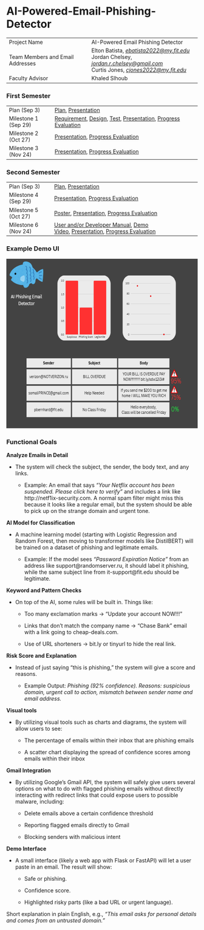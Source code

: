 # AI-Powered-Email-Phishing-Detector

|                                  |     |
| -------------------------------- | --- |
| Project Name                     | AI-Powered Email Phishing Detector |
| Team Members and Email Addresses | Elton Batista, *ebatista2022@my.fit.edu*<br/>Jordan Chelsey, *jordan.r.chelsey@gmail.com*<br/>Curtis Jones, *cjones2022@my.fit.edu*  |
| Faculty Advisor                  | Khaled Slhoub |

### First Semester

|                      |                                                                                                                                                                                                                                                                                                                                                                                     |
| -------------------- | ----------------------------------------------------------------------------------------------------------------------------------------------------------------------------------------------------------------------------------------------------------------------------------------------------------------------------------------------------------------------------------- |
| Plan (Sep 3)         | [Plan](https://github.com/curtisjones11304/AI-Powered-Email-Phishing-Detector/blob/main/Project%20Plan%20(1).pdf), [Presentation](https://docs.google.com/presentation/d/1zzJqWYRZM5UYTxVmx9MtRAnTyzF19nRbWqnihnFNmIQ/edit?usp=sharing)                                                                                                                                                                                                                                      |
| Milestone 1 (Sep 29) | [Requirement](https://docs.google.com/document/d/1CNWGik38rofFZLfrOSrw2wli6SB28Xyv6r7y_RYlgaU/edit?usp=sharing), [Design](https://docs.google.com/document/d/1iBbvSNGXJpKOXWDbG8oS5B6xz7FRnj3LAcCBwazAcoA/edit?usp=sharing), [Test](https://docs.google.com/document/d/13ChXpQBSSK29fpRfnk9PNi6lmVoZqdmn43Z1Aib1XnQ/edit?usp=sharing), [Presentation](https://cs.fit.edu/~pkc/classes/seniorProjects/milestone1.pdf), [Progress Evaluation](https://docs.google.com/document/d/18sdboRdpdua8oSQ7XOrtvmLtVitSecm0dVMLTKXYVNE/edit?usp=sharing) |
| Milestone 2 (Oct 27) | [Presentation](https://cs.fit.edu/~pkc/classes/seniorProjects/milestone3.pdf), [Progress Evaluation](https://cs.fit.edu/~pkc/classes/seniorProjects/eval2.pdf)                                                                                                                                                                                                                      |
| Milestone 3 (Nov 24) | [Presentation](https://cs.fit.edu/~pkc/classes/seniorProjects/milestone3.pdf), [Progress Evaluation](https://cs.fit.edu/~pkc/classes/seniorProjects/eval3.pdf)                                                                                                                                                                                                                      |


### Second Semester

|                      |                                                                                                                                                                                                                                                                                                                                           |
| -------------------- | ----------------------------------------------------------------------------------------------------------------------------------------------------------------------------------------------------------------------------------------------------------------------------------------------------------------------------------------- |
| Plan (Sep 3)         | [Plan](https://cs.fit.edu/~pkc/classes/seniorProjects/plan2.pdf), [Presentation](https://cs.fit.edu/~pkc/classes/seniorProjects/plan2Pres.pdf)                                                                                                                                                                                            |
| Milestone 4 (Sep 29) | [Presentation](https://cs.fit.edu/~pkc/classes/seniorProjects/milestone4.pdf), [Progress Evaluation](https://cs.fit.edu/~pkc/classes/seniorProjects/eval4.pdf)                                                                                                                                                                            |
| Milestone 5 (Oct 27) | [Poster](https://cs.fit.edu/~pkc/classes/seniorProjects/poster.pdf), [Presentation](https://cs.fit.edu/~pkc/classes/seniorProjects/milestone5.pdf), [Progress Evaluation](https://cs.fit.edu/~pkc/classes/seniorProjects/eval5.pdf)                                                                                                       |
| Milestone 6 (Nov 24) | [User and/or Developer Manual](https://cs.fit.edu/~pkc/classes/seniorProjects/userManual.pdf), [Demo Video](https://cs.fit.edu/~pkc/classes/seniorProjects/demoVideo.jpg), [Presentation](https://cs.fit.edu/~pkc/classes/seniorProjects/milestone6.pdf), [Progress Evaluation](https://cs.fit.edu/~pkc/classes/seniorProjects/eval6.pdf) |

### Example Demo UI
<img width="648" height="446" alt="image" src="https://github.com/curtisjones11304/AI-Powered-Email-Phishing-Detector/blob/main/phishing%20UI.png" />

### Functional Goals
**Analyze Emails in Detail**
- The system will check the subject, the sender, the body text, and any links.

  - Example: An email that says _“Your Netflix account has been suspended. Please click here to verify”_ and includes a link like http\://netf1ix-security.com. A normal spam filter might miss this because it looks like a regular email, but the system should be able to pick up on the strange domain and urgent tone.

**AI Model for Classification**
- A machine learning model (starting with Logistic Regression and Random Forest, then moving to transformer models like DistilBERT) will be trained on a dataset of phishing and legitimate emails.

  - Example: If the model sees _“Password Expiration Notice”_ from an address like support\@randomserver.ru, it should label it phishing, while the same subject line from it-support\@fit.edu should be legitimate.

**Keyword and Pattern Checks**
- On top of the AI, some rules will be built in. Things like:

  - Too many exclamation marks → “Update your account NOW!!!”

  - Links that don’t match the company name → “Chase Bank” email with a link going to cheap-deals.com.

  - Use of URL shorteners → bit.ly or tinyurl to hide the real link.

**Risk Score and Explanation**
- Instead of just saying “this is phishing,” the system will give a score and reasons.

  - Example Output: _Phishing (92% confidence). Reasons: suspicious domain, urgent call to action, mismatch between sender name and email address._

**Visual tools**
- By utilizing visual tools such as charts and diagrams, the system will allow users to see:

  - The percentage of emails within their inbox that are phishing emails

  - A scatter chart displaying the spread of confidence scores among emails within their inbox

**Gmail Integration**
- By utilizing Google’s Gmail API, the system will safely give users several options on what to do with flagged phishing emails without directly interacting with redirect links that could expose users to possible malware, including:

  - Delete emails above a certain confidence threshold

  - Reporting flagged emails directly to Gmail

  - Blocking senders with malicious intent

**Demo Interface**
- A small interface (likely a web app with Flask or FastAPI) will let a user paste in an email. The result will show:

  - Safe or phishing.

  - Confidence score.

  - Highlighted risky parts (like a bad URL or urgent language).

Short explanation in plain English, e.g., _“This email asks for personal details and comes from an untrusted domain.”_



